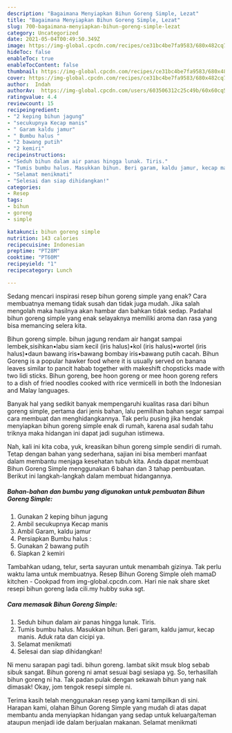 ```yaml
---
description: "Bagaimana Menyiapkan Bihun Goreng Simple, Lezat"
title: "Bagaimana Menyiapkan Bihun Goreng Simple, Lezat"
slug: 700-bagaimana-menyiapkan-bihun-goreng-simple-lezat
category: Uncategorized
date: 2021-05-04T00:49:50.349Z
image: https://img-global.cpcdn.com/recipes/ce31bc4be7fa9583/680x482cq70/bihun-goreng-simple-foto-resep-utama.jpg
hideToc: false
enableToc: true
enableTocContent: false
thumbnail: https://img-global.cpcdn.com/recipes/ce31bc4be7fa9583/680x482cq70/bihun-goreng-simple-foto-resep-utama.jpg
cover: https://img-global.cpcdn.com/recipes/ce31bc4be7fa9583/680x482cq70/bihun-goreng-simple-foto-resep-utama.jpg
author:  Indah
authorAv:  https://img-global.cpcdn.com/users/603506312c25c49b/60x60cq50/avatar.jpg
ratingvalue: 4.4
reviewcount: 15
recipeingredient:
- "2 keping bihun jagung"
- "secukupnya Kecap manis"
- " Garam kaldu jamur"
- " Bumbu halus "
- "2 bawang putih"
- "2 kemiri"
recipeinstructions:
- "Seduh bihun dalam air panas hingga lunak. Tiris."
- "Tumis bumbu halus. Masukkan bihun. Beri garam, kaldu jamur, kecap manis. Aduk rata dan cicipi ya."
- "Selamat menikmati"
- "Selesai dan siap dihidangkan!"
categories:
- Resep
tags:
- bihun
- goreng
- simple

katakunci: bihun goreng simple 
nutrition: 143 calories
recipecuisine: Indonesian
preptime: "PT28M"
cooktime: "PT60M"
recipeyield: "1"
recipecategory: Lunch

---
```



Sedang mencari inspirasi resep bihun goreng simple yang enak? Cara membuatnya memang tidak susah dan tidak juga mudah. Jika salah mengolah maka hasilnya akan hambar dan bahkan tidak sedap. Padahal bihun goreng simple yang enak selayaknya memiliki aroma dan rasa yang bisa memancing selera kita.


Bihun goreng simple. bihun jagung rendam air hangat sampai lembek,sisihkan•labu siam kecil (iris halus)•kol (iris halus)•wortel (iris halus)•daun bawang iris•bawang bombay iris•bawang putih cacah. Bihun Goreng is a popular hawker food where it is usually served on banana leaves similar to pancit habab together with makeshift chopsticks made with two lidi sticks. Bihun goreng, bee hoon goreng or mee hoon goreng refers to a dish of fried noodles cooked with rice vermicelli in both the Indonesian and Malay languages.

Banyak hal yang sedikit banyak mempengaruhi kualitas rasa dari bihun goreng simple, pertama dari jenis bahan, lalu pemilihan bahan segar sampai cara membuat dan menghidangkannya. Tak perlu pusing jika hendak menyiapkan bihun goreng simple enak di rumah, karena asal sudah tahu triknya maka hidangan ini dapat jadi suguhan istimewa.


Nah, kali ini kita coba, yuk, kreasikan bihun goreng simple sendiri di rumah. Tetap dengan bahan yang sederhana, sajian ini bisa memberi manfaat dalam membantu menjaga kesehatan tubuh kita. Anda dapat membuat Bihun Goreng Simple menggunakan 6 bahan dan 3 tahap pembuatan. Berikut ini langkah-langkah dalam membuat hidangannya.

<!--inarticleads1-->

##### Bahan-bahan dan bumbu yang digunakan untuk pembuatan Bihun Goreng Simple:

1. Gunakan 2 keping bihun jagung
1. Ambil secukupnya Kecap manis
1. Ambil  Garam, kaldu jamur
1. Persiapkan  Bumbu halus :
1. Gunakan 2 bawang putih
1. Siapkan 2 kemiri


Tambahkan udang, telur, serta sayuran untuk menambah gizinya. Tak perlu waktu lama untuk membuatnya. Resep Bihun Goreng Simple oleh mamaD kitchen - Cookpad from img-global.cpcdn.com. Hari nie nak share sket resepi bihun goreng lada cili.my hubby suka sgt. 

<!--inarticleads2-->

##### Cara memasak Bihun Goreng Simple:

1. Seduh bihun dalam air panas hingga lunak. Tiris.
1. Tumis bumbu halus. Masukkan bihun. Beri garam, kaldu jamur, kecap manis. Aduk rata dan cicipi ya.
1. Selamat menikmati
1. Selesai dan siap dihidangkan!

Ni menu sarapan pagi tadi. bihun goreng. lambat sikit msuk blog sebab sibuk sangat. Bihun goreng ni amat sesuai bagi sesiapa yg. So, terhasillah bihun goreng ni ha. Tak padan pulak dengan sekawah bihun yang nak dimasak! Okay, jom tengok resepi simple ni. 

Terima kasih telah menggunakan resep yang kami tampilkan di sini. Harapan kami, olahan Bihun Goreng Simple yang mudah di atas dapat membantu anda menyiapkan hidangan yang sedap untuk keluarga/teman ataupun menjadi ide dalam berjualan makanan. Selamat menikmati
